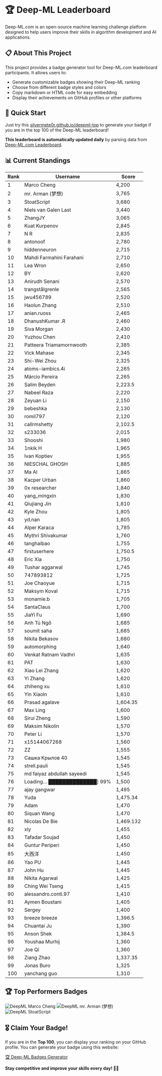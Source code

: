 # 🏆 Deep-ML Leaderboard

Deep-ML.com is an open-source machine learning challenge platform designed to help users improve their skills in algorithm development and AI applications.  

## 📋 About This Project

This project provides a badge generator tool for Deep-ML.com leaderboard participants. It allows users to:
- Generate customizable badges showing their Deep-ML ranking
- Choose from different badge styles and colors
- Copy markdown or HTML code for easy embedding
- Display their achievements on GitHub profiles or other platforms

## 🚀 Quick Start

Just try this [silvermete0r.github.io/deepml-top](silvermete0r.github.io/deepml-top) to generate your badge if you are in the top 100 of the Deep-ML leaderboard!

**This leaderboard is automatically updated daily** by parsing data from [Deep-ML.com Leaderboard](https://www.deep-ml.com/leaderboard).  

## 📊 Current Standings  

<!-- LEADERBOARD_START -->
| Rank | Username | Score |
|------|---------|-------|
| 1 | Marco Cheng | 4,200 |
| 2 | mr. Arman (梦想) | 3,765 |
| 3 | StoatScript | 3,680 |
| 4 | Niels van Galen Last | 3,440 |
| 5 | ZhangJY | 3,065 |
| 6 | Kuat Kurpenov | 2,845 |
| 7 | N R | 2,835 |
| 8 | antonoof | 2,780 |
| 9 | hiddenneuron | 2,715 |
| 10 | Mahdi Farmahini Farahani | 2,710 |
| 11 | Lea Wron | 2,650 |
| 12 | BY | 2,620 |
| 13 | Anirudh Senani | 2,570 |
| 14 | trangstålgrenle | 2,565 |
| 15 | jwu456789 | 2,520 |
| 16 | Haolun Zhang | 2,510 |
| 17 | anian.ruoss | 2,465 |
| 18 | DhanushKumar .R | 2,460 |
| 19 | Siva Morgan | 2,430 |
| 20 | Yuzhou Chen | 2,410 |
| 21 | Patteera Triamamornwooth | 2,385 |
| 22 | Vick Mahase | 2,345 |
| 23 | Shi-Wei Zhou | 2,325 |
| 24 | atoms-iambics.4i | 2,265 |
| 25 | Márcio Pereira | 2,265 |
| 26 | Salim Beyden | 2,223.5 |
| 27 | Nabeel Raza | 2,220 |
| 28 | Zeyuan Li | 2,150 |
| 29 | bebeshka | 2,130 |
| 30 | romil797 | 2,120 |
| 31 | callrmshetty | 2,102.5 |
| 32 | s233036 | 2,015 |
| 33 | Shooshi | 1,980 |
| 34 | 1nkik H | 1,965 |
| 35 | Ivan Koptiev | 1,955 |
| 36 | NIESCHAL GHOSH | 1,885 |
| 37 | Ma Al | 1,865 |
| 38 | Kacper Urban | 1,860 |
| 39 | 0x researcher | 1,840 |
| 40 | yang_mingxin | 1,830 |
| 41 | Qiujiang Jin | 1,810 |
| 42 | Kyle Zhou | 1,805 |
| 43 | yd.nan | 1,805 |
| 44 | Alper Karaca | 1,785 |
| 45 | Mythri Shivakumar | 1,760 |
| 46 | tanghaibao | 1,755 |
| 47 | firstuserhere | 1,750.5 |
| 48 | Eric Xia | 1,750 |
| 49 | Tushar aggarwal | 1,745 |
| 50 | 747893812 | 1,725 |
| 51 | Joe Chaoyue | 1,715 |
| 52 | Maksym Koval | 1,715 |
| 53 | monamie.b | 1,705 |
| 54 | SantaClaus | 1,700 |
| 55 | JiaYi Fu | 1,690 |
| 56 | Anh Tú Ngô | 1,685 |
| 57 | soumit saha | 1,685 |
| 58 | Nikita Bekasov | 1,680 |
| 59 | automorphing | 1,640 |
| 60 | Venkat Ratnam Vadhri | 1,635 |
| 61 | PAT | 1,630 |
| 62 | Xiao Lei Zhang | 1,620 |
| 63 | Yi Zhang | 1,620 |
| 64 | zhiheng xu | 1,610 |
| 65 | Yin Xiaoln | 1,610 |
| 66 | Prasad agalave | 1,604.35 |
| 67 | Max Ling | 1,600 |
| 68 | Sirui Zheng | 1,590 |
| 69 | Maksim Nikolin | 1,570 |
| 70 | Peter Li | 1,570 |
| 71 | x15144067268 | 1,560 |
| 72 | ZZ | 1,555 |
| 73 | Сашка Крылов 40 | 1,545 |
| 74 | streli.pauli | 1,545 |
| 75 | md faiyaz abdullah sayeedi | 1,545 |
| 76 | Loading… ██████████████] 99% | 1,500 |
| 77 | ajay gangwar | 1,495 |
| 78 | Yuda | 1,475.34 |
| 79 | Adam | 1,470 |
| 80 | Siquan Wang | 1,470 |
| 81 | Nicolas De Bie | 1,469.132 |
| 82 | xly | 1,455 |
| 83 | Tafadar Soujad | 1,450 |
| 84 | Guntur Periperi | 1,450 |
| 85 | 大西洋 | 1,450 |
| 86 | Yao PU | 1,445 |
| 87 | John Hu | 1,445 |
| 88 | Nikita Agarwal | 1,425 |
| 89 | Ching Wei Tseng | 1,415 |
| 90 | alessandro.conti.97 | 1,410 |
| 91 | Aymen Boustani | 1,405 |
| 92 | Sergey | 1,400 |
| 93 | breeze breeze | 1,396.5 |
| 94 | Chuantai Ju | 1,390 |
| 95 | Anson Shek | 1,384.5 |
| 96 | Youshaa Murhij | 1,360 |
| 97 | Joe Qi | 1,360 |
| 98 | Ziang Zhao | 1,337.35 |
| 99 | Jonas Buro | 1,325 |
| 100 | yanchang guo | 1,310 |
<!-- LEADERBOARD_END -->

## 🏆 Top Performers Badges

<!-- BADGES_START -->
![DeepML Marco Cheng](https://img.shields.io/badge/dynamic/json?url=https%3A%2F%2Fraw.githubusercontent.com%2Fsilvermete0r%2Fdeepml-top%2Fmain%2Fbadges.json&query=%24.4091c1a21900bd2c7d3f4e343acddda1.label&prefix=Rank%20&style=for-the-badge&label=%F0%9F%9A%80%20DeepML&color=blue&link=https%3A%2F%2Fwww.deep-ml.com%2Fleaderboard)
![DeepML mr. Arman (梦想)](https://img.shields.io/badge/dynamic/json?url=https%3A%2F%2Fraw.githubusercontent.com%2Fsilvermete0r%2Fdeepml-top%2Fmain%2Fbadges.json&query=%24.1247b1b5b9cd95e98d7ff7438207406f.label&prefix=Rank%20&style=for-the-badge&label=%F0%9F%9A%80%20DeepML&color=blue&link=https%3A%2F%2Fwww.deep-ml.com%2Fleaderboard)
![DeepML StoatScript](https://img.shields.io/badge/dynamic/json?url=https%3A%2F%2Fraw.githubusercontent.com%2Fsilvermete0r%2Fdeepml-top%2Fmain%2Fbadges.json&query=%24.2561d6c634fa6c4eb794454446029d95.label&prefix=Rank%20&style=for-the-badge&label=%F0%9F%9A%80%20DeepML&color=blue&link=https%3A%2F%2Fwww.deep-ml.com%2Fleaderboard)
<!-- BADGES_END -->

## 🎖 Claim Your Badge!  

If you are in the **Top 100**, you can display your ranking on your GitHub profile. You can generate your badge using this website:

[🏆 Deep-ML Badges Generator](https://silvermete0r.github.io/deepml-top/)

**Stay competitive and improve your skills every day! 🚀🔥**